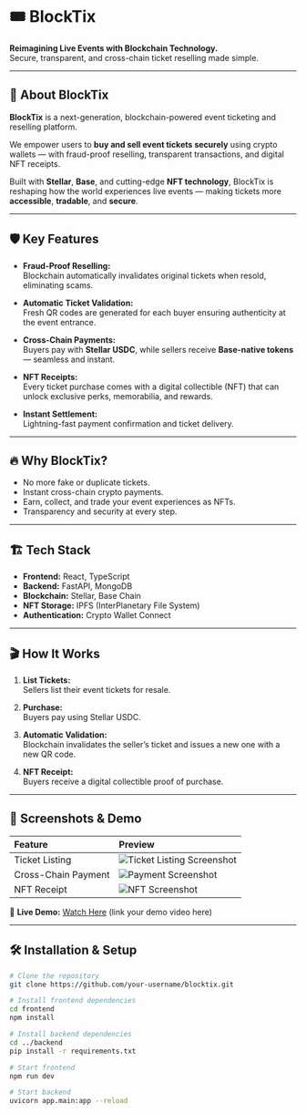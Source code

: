 # 🎟️ BlockTix

**Reimagining Live Events with Blockchain Technology.**  
Secure, transparent, and cross-chain ticket reselling made simple.

---

## 🚀 About BlockTix

**BlockTix** is a next-generation, blockchain-powered event ticketing and reselling platform.

We empower users to **buy and sell event tickets securely** using crypto wallets — with fraud-proof reselling, transparent transactions, and digital NFT receipts.

Built with **Stellar**, **Base**, and cutting-edge **NFT technology**, BlockTix is reshaping how the world experiences live events — making tickets more **accessible**, **tradable**, and **secure**.

---

## 🛡️ Key Features

- **Fraud-Proof Reselling:**  
  Blockchain automatically invalidates original tickets when resold, eliminating scams.

- **Automatic Ticket Validation:**  
  Fresh QR codes are generated for each buyer ensuring authenticity at the event entrance.

- **Cross-Chain Payments:**  
  Buyers pay with **Stellar USDC**, while sellers receive **Base-native tokens** — seamless and instant.

- **NFT Receipts:**  
  Every ticket purchase comes with a digital collectible (NFT) that can unlock exclusive perks, memorabilia, and rewards.

- **Instant Settlement:**  
  Lightning-fast payment confirmation and ticket delivery.

---

## 🔥 Why BlockTix?

- No more fake or duplicate tickets.
- Instant cross-chain crypto payments.
- Earn, collect, and trade your event experiences as NFTs.
- Transparency and security at every step.

---

## 🏗️ Tech Stack

- **Frontend:** React, TypeScript
- **Backend:** FastAPI, MongoDB
- **Blockchain:** Stellar, Base Chain
- **NFT Storage:** IPFS (InterPlanetary File System)
- **Authentication:** Crypto Wallet Connect

---

## 🎬 How It Works

1. **List Tickets:**  
   Sellers list their event tickets for resale.

2. **Purchase:**  
   Buyers pay using Stellar USDC.

3. **Automatic Validation:**  
   Blockchain invalidates the seller’s ticket and issues a new one with a new QR code.

4. **NFT Receipt:**  
   Buyers receive a digital collectible proof of purchase.

---

## 📸 Screenshots & Demo

| Feature | Preview |
|:---|:---|
| Ticket Listing | ![Ticket Listing Screenshot](./assets/screenshots/ticket-listing.png) |
| Cross-Chain Payment | ![Payment Screenshot](./assets/screenshots/payment.png) |
| NFT Receipt | ![NFT Screenshot](./assets/screenshots/nft-receipt.png) |

🎥 **Live Demo:** [Watch Here](#) (link your demo video here)

---

## 🛠️ Installation & Setup

```bash
# Clone the repository
git clone https://github.com/your-username/blocktix.git

# Install frontend dependencies
cd frontend
npm install

# Install backend dependencies
cd ../backend
pip install -r requirements.txt

# Start frontend
npm run dev

# Start backend
uvicorn app.main:app --reload
